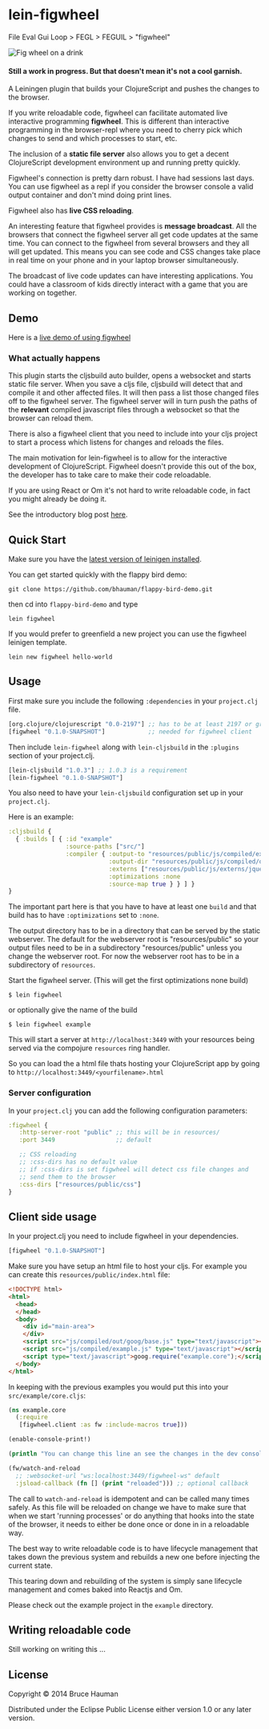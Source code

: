 # lein-figwheel

File Eval Gui Loop > FEGL > FEGUIL > "figwheel"

![Fig wheel on a drink](http://s3.amazonaws.com/bhauman-blog-images/Fig-Sidecar_Pomegranate-Bistro1-1.jpg)

#### Still a work in progress. But that doesn't mean it's not a cool garnish.

A Leiningen plugin that builds your ClojureScript and pushes the
changes to the browser.

If you write reloadable code, figwheel can facilitate automated live
interactive programming **figwheel**. This is different than
interactive programming in the browser-repl where you need to cherry
pick which changes to send and which processes to start, etc.

The inclusion of a **static file server** also allows you to get a decent
ClojureScript development environment up and running pretty quickly.

Figwheel's connection is pretty darn robust. I have had sessions last
days. You can use figwheel as a repl if you consider the browser
console a valid output container and don't mind doing print lines.

Figwheel also has **live CSS reloading**.

An interesting feature that figwheel provides is **message broadcast**.
All the browsers that connect the figwheel server all get code updates
at the same time. You can connect to the figwheel from several
browsers and they all will get updated. This means you can see code
and CSS changes take place in real time on your phone and in your
laptop browser simultaneously.

The broadcast of live code updates can have interesting applications.
You could have a classroom of kids directly interact with a game that
you are working on together.

## Demo

Here is a [live demo of using figwheel](https://www.youtube.com/watch?v=KZjFVdU8VLI)

### What actually happens

This plugin starts the cljsbuild auto builder, opens a websocket and
starts static file server. When you save a cljs file, cljsbuild will
detect that and compile it and other affected files. It will then pass
a list those changed files off to the figwheel server. The
figwheel server will in turn push the paths of the **relevant**
compiled javascript files through a websocket so that the browser can
reload them.

There is also a figwheel client that you need to include into your cljs
project to start a process which listens for changes and reloads the
files.

The main motivation for lein-figwheel is to allow for the interactive
development of ClojureScript. Figwheel doesn't provide this out of the
box, the developer has to take care to make their code reloadable. 

If you are using React or Om it's not hard to write reloadable code,
in fact you might already be doing it.

See the introductory blog post [here](http://rigsomelight.com/2014/05/01/interactive-programming-flappy-bird-clojurescript.html).



## Quick Start

Make sure you have the [latest version of leinigen installed](https://github.com/technomancy/leiningen#installation).

You can get started quickly with the flappy bird demo:

    git clone https://github.com/bhauman/flappy-bird-demo.git

then cd into `flappy-bird-demo` and type

    lein figwheel

If you would prefer to greenfield a new project you can use the figwheel leinigen template.

    lein new figwheel hello-world

## Usage

First make sure you include the following `:dependencies` in your `project.clj` file.

```clojure
[org.clojure/clojurescript "0.0-2197"] ;; has to be at least 2197 or greater
[figwheel "0.1.0-SNAPSHOT"]            ;; needed for figwheel client
```

Then include `lein-figwheel` along with `lein-cljsbuild` in the `:plugins`
section of your project.clj.

```clojure
[lein-cljsbuild "1.0.3"] ;; 1.0.3 is a requirement
[lein-figwheel "0.1.0-SNAPSHOT"]
```

You also need to have your `lein-cljsbuild` configuration set up in your
`project.clj`.

Here is an example:

```clojure
:cljsbuild {
  { :builds [ { :id "example" 
                :source-paths ["src/"]
                :compiler { :output-to "resources/public/js/compiled/example.js"
                            :output-dir "resources/public/js/compiled/out"
                            :externs ["resources/public/js/externs/jquery-1.9.js"]
                            :optimizations :none
                            :source-map true } } ] } 
}
```

The important part here is that you have to have at least one `build`
and that build has to have `:optimizations` set to `:none`.

The output directory has to be in a directory that can be served by
the static webserver. The default for the webserver root is
"resources/public" so your output files need to be in a subdirectory
"resources/public" unless you change the webserver root. For now the
webserver root has to be in a subdirectory of `resources`.

Start the figwheel server. (This will get the first optimizations
none build)

    $ lein figwheel

or optionally give the name of the build

    $ lein figwheel example

This will start a server at `http://localhost:3449` with your
resources being served via the compojure `resources` ring handler.

So you can load the a html file thats hosting your ClojureScript app
by going to `http://localhost:3449/<yourfilename>.html`

### Server configuration

In your `project.clj` you can add the following configuration parameters:

```clojure
:figwheel {
   :http-server-root "public" ;; this will be in resources/
   :port 3449                 ;; default

   ;; CSS reloading
   ;; :css-dirs has no default value 
   ;; if :css-dirs is set figwheel will detect css file changes and
   ;; send them to the browser
   :css-dirs ["resources/public/css"] 
}
```

## Client side usage

In your project.clj you need to include figwheel in your dependencies.

```clojure
[figwheel "0.1.0-SNAPSHOT"]
```

Make sure you have setup an html file to host your cljs. For example
you can create this `resources/public/index.html` file:

```html
<!DOCTYPE html>
<html>
  <head>
  </head>
  <body>
    <div id="main-area">
    </div>
    <script src="js/compiled/out/goog/base.js" type="text/javascript"></script>
    <script src="js/compiled/example.js" type="text/javascript"></script>
    <script type="text/javascript">goog.require("example.core");</script>
  </body>
</html>
```

In keeping with the previous examples you would put this into your
`src/example/core.cljs`:

```clojure
(ns example.core
  (:require
   [figwheel.client :as fw :include-macros true]))

(enable-console-print!)

(println "You can change this line an see the changes in the dev console")

(fw/watch-and-reload
  ;; :websocket-url "ws:localhost:3449/figwheel-ws" default
  :jsload-callback (fn [] (print "reloaded"))) ;; optional callback
```

The call to `watch-and-reload` is idempotent and can be called many
times safely. As this file will be reloaded on change we have to make
sure that when we start 'running processes' or do anything that hooks
into the state of the browser, it needs to either be done once or done in
in a reloadable way.

The best way to write reloadable code is to have lifecycle management
that takes down the previous system and rebuilds a new one before
injecting the current state.

This tearing down and rebuilding of the system is simply sane
lifecycle management and comes baked into Reactjs and Om.

Please check out the example project in the `example` directory. 

## Writing reloadable code

Still working on writing this ...

## License

Copyright © 2014 Bruce Hauman

Distributed under the Eclipse Public License either version 1.0 or any
later version.
